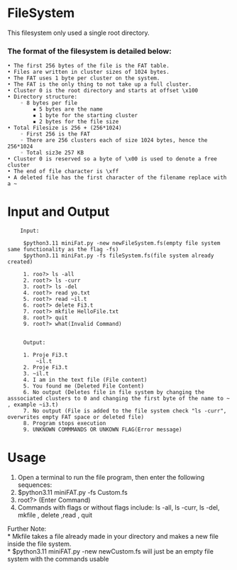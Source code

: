 # FileSystem

This filesystem only used a single root directory.
### The format of the filesystem is detailed below:
    • The first 256 bytes of the file is the FAT table.
    • Files are written in cluster sizes of 1024 bytes.
    • The FAT uses 1 byte per cluster on the system.
    • The FAT is the only thing to not take up a full cluster.
    • Cluster 0 is the root directory and starts at offset \x100
    • Directory structure:
        ◦ 8 bytes per file
            ▪ 5 bytes are the name
            ▪ 1 byte for the starting cluster
            ▪ 2 bytes for the file size
    • Total Filesize is 256 + (256*1024)
        ◦ First 256 is the FAT
        ◦ There are 256 clusters each of size 1024 bytes, hence the 256*1024
        ◦ Total siz3e 257 KB
    • Cluster 0 is reserved so a byte of \x00 is used to denote a free cluster
    • The end of file character is \xff
    • A deleted file has the first character of the filename replace with a ~

# Input and Output

        Input: 
        
         $python3.11 miniFat.py -new newFileSystem.fs(empty file system same functionality as the flag -fs)
         $python3.11 miniFat.py -fs fileSystem.fs(file system already created)
         
         1. roo?> ls -all
         2. root?> ls -curr
         3. root?> ls -del
         4. root?> read yo.txt
         5. root?> read ~il.t
         6. root?> delete Fi3.t
         7. root?> mkfile HelloFile.txt
         8. root?> quit
         9. root?> what(Invalid Command)

        
         Output:
         
         1. Proje Fi3.t
             ~il.t
         2. Proje Fi3.t
         3. ~il.t
         4. I am in the text file (File content)
         5. You found me (Deleted File Content)
         6. No output (Deletes file in file system by changing the asssociated clusters to 0 and changing the first byte of the name to ~ , example ~i3.t)
         7. No output (File is added to the file system check "ls -curr", overwrites empty FAT space or deleted file)
         8. Program stops execution
         9. UNKNOWN COMMMANDS OR UNKOWN FLAG(Error message)

# Usage

1) Open a terminal to run the file program, then enter the following sequences:
2) $python3.11 miniFAT.py -fs Custom.fs
3) root?> (Enter Command)
4) Commands with flags or without flags include: ls -all, ls -curr, ls -del, mkfile <name>, delete <name>,read <file>, quit

Further Note:<br>  * Mkfile takes a file already made in your directory and makes a new file inside the file system.<br>
      * $python3.11 miniFAT.py -new newCustom.fs will just be an empty file system with the commands usable

         
